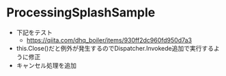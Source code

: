 # ProcessingSplashSample
- 下記をテスト
  - https://qiita.com/dhq_boiler/items/930ff2dc960fd950d7a3
- this.Close()だと例外が発生するのでDispatcher.Invokede追加で実行するように修正
- キャンセル処理を追加